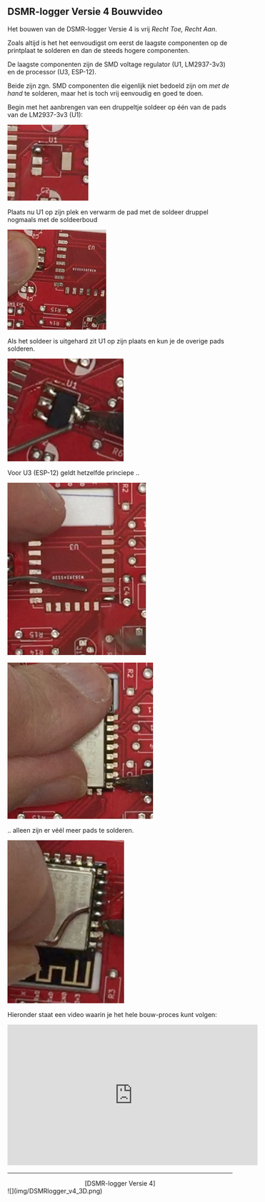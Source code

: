 ## DSMR-logger Versie 4 Bouwvideo

Het bouwen van de DSMR-logger Versie 4 is vrij *Recht Toe, Recht Aan*. 

Zoals altijd is het het eenvoudigst om eerst de laagste componenten op
de printplaat te solderen en dan de steeds hogere componenten.

De laagste componenten zijn de SMD voltage regulator (U1, LM2937-3v3) en
de processor (U3, ESP-12).

Beide zijn zgn. SMD componenten die eigenlijk niet bedoeld zijn om *met de hand*
te solderen, maar het is toch vrij eenvoudig en goed te doen.

Begin met het aanbrengen van een druppeltje soldeer op één van de pads van de LM2937-3v3 (U1):

![](img/solder_SMD-a.png)

Plaats nu U1 op zijn plek en verwarm de pad met de soldeer druppel nogmaals
met de soldeerboud

![](img/solder_SMD-b.png)

Als het soldeer is uitgehard zit U1 op zijn plaats
en kun je de overige pads solderen.

![](img/solder_SMD-c.png)

Voor U3 (ESP-12) geldt hetzelfde princiepe ..

![](img/solder_ESP12-a.png)

![](img/solder_ESP12-b.png)

.. alleen zijn er véél meer pads te solderen.

![](img/solder_ESP12-c.png)

Hieronder staat een video waarin je het hele bouw-proces kunt volgen:

<iframe width="560" height="315" src="https://www.youtube.com/embed/zA5apEOGtU4" frameborder="0" allow="accelerometer; autoplay; encrypted-media; gyroscope; picture-in-picture" allowfullscreen></iframe>

<br />

---
<center>[DSMR-logger Versie 4]</center>
![](img/DSMRlogger_v4_3D.png)

